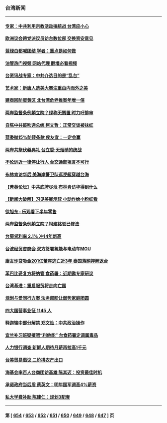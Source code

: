 ### 台湾新闻
---
#### [专家：中共利用宗教活动搞统战 台湾应小心](../../pages/ncid1349361/n14020828.md?06230845) 
#### [欧洲议会跨党派议员访台数位部 交换资安意见](../../pages/ncid1349361/n14020975.md?06230845) 
#### [蓝绿白都喊团结 学者：重点是如何做](../../pages/ncid1349361/n14021016.md?06230845) 
#### [油管热门视频 网站代理 翻墙必看视频](http://138.2.39.72:81/youtube.html?epic-marker?06230845)
#### [台资讯战专家：中共介选目的是“乱台”](../../pages/ncid1349361/n14021019.md?06230845) 
#### [艺术家：新唐人选美大赛注重由内而外之美](../../pages/ncid1349361/n14020608.md?06230845) 
#### [建商回防蛋黄区 北台湾危老推案年增一倍](../../pages/ncid1349361/n14020948.md?06230845) 
#### [两岸监督条例躺立院？绿称无搁置 时力吁排审](../../pages/ncid1349361/n14020917.md?06230845) 
#### [自陈中共鼓吹选总统 柯文哲：正常交谈被抹红](../../pages/ncid1349361/n14020909.md?06230845) 
#### [蓝委抛15%防砖条款 侯友宜：一定会赢](../../pages/ncid1349361/n14020902.md?06230845) 
#### [两岸共祭伏羲典礼 台立委:无烟硝的统战](../../pages/ncid1349361/n14020904.md?06230845) 
#### [不论远近一律停让行人 台交通部坦言不可行](../../pages/ncid1349361/n14020860.md?06230845) 
#### [布林肯访华后 美海岸警卫队巡逻艇穿越台海](../../pages/ncid1349361/n14020701.md?06230845) 
#### [【菁英论坛】中共底牌尽泄 布林肯访华得到什么](../../pages/ncid1349361/n14020572.md?06230845) 
#### [【新闻大破解】习见美卿示软 小动作给小粉红看](../../pages/ncid1349361/n14020368.md?06230845) 
#### [徐旭东 : 乐观看下半年零售](../../pages/ncid1349361/n14020444.md?06230845) 
#### [两岸监督条例躺立院？柯建铭驳已修法](../../pages/ncid1349361/n14020442.md?06230845) 
#### [台房贷利率 2.1% 冲14年新高](../../pages/ncid1349361/n14020430.md?06230845) 
#### [台波经贸咨商会 双方签署氢能与电动车MOU](../../pages/ncid1349361/n14020447.md?06230845) 
#### [康友诈贷吸金201亿董座逃亡近3年 泰国落网押解返台](../../pages/ncid1349361/n14020449.md?06230845) 
#### [苯巴比妥复方将纳管 食药署：近期邀专家研议](../../pages/ncid1349361/n14020446.md?06230845) 
#### [台湾基进：重启服贸将走向亡国](../../pages/ncid1349361/n14020432.md?06230845) 
#### [规划与爱同行方案 法务部盼让弱势家庭团圆](../../pages/ncid1349361/n14020440.md?06230845) 
#### [四大国营事业征 1145 人](../../pages/ncid1349361/n14020439.md?06230845) 
#### [释迦输中部分解禁 郑文灿：中共政治操作](../../pages/ncid1349361/n14020434.md?06230845) 
#### [宜兰补习班疑擅喂“利他能” 台食药署定调属毒品](../../pages/ncid1349361/n14020461.md?06230845) 
#### [人力银行调查 新鲜人期待月薪再拉高1千元](../../pages/ncid1349361/n14020437.md?06230845) 
#### [台美贸易倡议 二阶拼农产出口](../../pages/ncid1349361/n14020405.md?06230845) 
#### [海基会率百人台商团访高雄 陈其迈：投资最佳时机](../../pages/ncid1349361/n14020329.md?06230845) 
#### [承诺政府当后盾 蔡英文：明年国军调高4%薪资](../../pages/ncid1349361/n14020327.md?06230845) 
#### [私大学费补助 陈建仁：规划3配套](../../pages/ncid1349361/n14020319.md?06230845) 

---
#### 第 [ [654](./654.md?06230845) / [653](./653.md?06230845) / [652](./652.md?06230845) / [651](./651.md?06230845) / [650](./650.md?06230845) / [649](./649.md?06230845) / [648](./648.md?06230845) / [647](./647.md?06230845) ] 页
